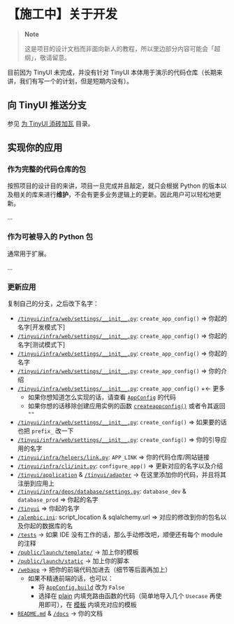 # 【施工中】关于开发

> **Note**
>
> 这是项目的设计文档而非面向新人的教程，所以里边部分内容可能会「超纲」，敬请留意。

目前因为 TinyUI 未完成，并没有针对 TinyUI 本体用于演示的代码仓库（长期来讲，我们有写一个的计划，但是短期内没有）。

## 向 TinyUI 推送分支

参见 [为 TinyUI 添砖加瓦](/docs/development/) 目录。

## 实现你的应用

### 作为完整的代码仓库的包

按照项目的设计目的来讲，项目一旦完成并且敲定，就只会根据 Python 的版本以及相关的库来进行**维护**，不会有更多业务逻辑上的更新。因此用户可以轻松地更新。

...

### 作为可被导入的 Python 包

通常用于扩展。

...

### 更新应用

复制自己的分支，之后改下名字：

- [`/tinyui/infra/web/settings/__init__.py`](/tinyui/infra/web/settings/__init__.py): `create_app_config()` => 你起的名字[开发模式下]
- [`/tinyui/infra/web/settings/__init__.py`](/tinyui/infra/web/settings/__init__.py): `create_app_config()` => 你起的名字[测试模式下]
- [`/tinyui/infra/web/settings/__init__.py`](/tinyui/infra/web/settings/__init__.py): `create_app_config()` => 你起的名字
- [`/tinyui/infra/web/settings/__init__.py`](/tinyui/infra/web/settings/__init__.py): `create_app_config()` => 你的介绍
- [`/tinyui/infra/web/settings/__init__.py`](/tinyui/infra/web/settings/__init__.py): `create_app_config()` +<- 更多
  - 如果你想知道怎么实现的话，请查看 [`AppConfig`](/tinyui/infra/helpers/config/app.py) 的代码
  - 如果你想的话移除创建应用实例的函数 [`createappconfig()`](/tinyui/infra/helpers/config/inst/render.py) 或者令其返回 `""`
- [`/tinyui/infra/web/settings/__init__.py`](/tinyui/infra/web/settings/__init__.py): `create_config()` => 如果要的话也把 `prefix_` 改一下
- [`/tinyui/infra/web/settings/__init__.py`](/tinyui/infra/web/settings/__init__.py): `create_config()` => 你的引导应用的名字
- [`/tinyui/infra/helpers/link.py`](/tinyui/infra/helpers/link.py): `APP_LINK` => 你的代码仓库/网站链接
- [`/tinyui/infra/cli/init.py`](/tinyui/infra/cli/init.py): `configure_app()` => 更新对应的名字以及介绍
- [`/tinyui/application`](/tinyui/application/) & [`/tinyui/adapter`](/tinyui/adapter/) -> 在这里添加你的代码，并且将其注册到应用上
- [`/tinyui/infra/deps/database/settings.py`](/tinyui/infra/deps/database/settings.py): `database_dev` & `database_prod` => 你起的名字
- [`/tinyui`](/tinyui/) => 你起的名字
- [`/alembic.ini`](/alembic.ini): script_location & sqlalchemy.url => 对应的修改到你的包名以及你起的数据库的名
- [`/tests`](/tests/) -> 如果 IDE 没有工作的话，那么手动修改吧，顺便还有每个 module 的注释
- [`/public/launch/template/`](/public/launch/template/) -> 加上你的模板
- [`/public/launch/static`](/public/launch/static/) -> 加上你的脚本
- [`/webapp`](/webapp/) -> 把你的前端代码加进去（细节等后面再加上）
  - 如果不精通前端的话，也可以：
    - 将 [`AppConfig.build`](/tinyui/infra/helpers/config/app.py) 改为 `False`
    - 选择在 [plain](/tinyui/adapter/plain/web/) 内填充路由函数的代码（简单地导入几个 `Usecase` 再使用即可），在 [模板](/public/plain/template/nonode/) 内填充对应的模板
- [`README.md`](/README.md) & [`/docs`](/docs/) -> 你的文档
